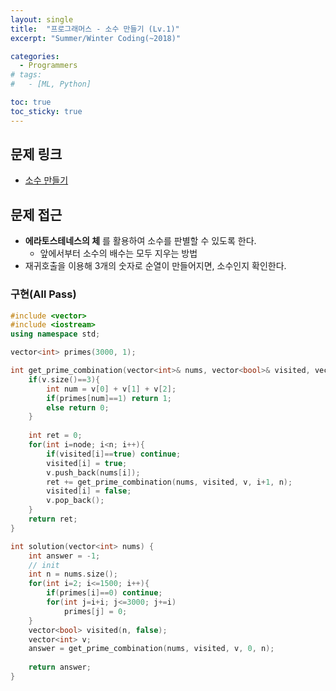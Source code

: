 ```yaml
---
layout: single
title:  "프로그래머스 - 소수 만들기 (Lv.1)"
excerpt: "Summer/Winter Coding(~2018)"

categories:
  - Programmers
# tags:
#   - [ML, Python]

toc: true
toc_sticky: true
---
```


## 문제 링크
- [소수 만들기](https://school.programmers.co.kr/learn/courses/30/lessons/12977)

## 문제 접근
- **에라토스테네스의 체** 를 활용하여 소수를 판별할 수 있도록 한다.
    - 앞에서부터 소수의 배수는 모두 지우는 방법
- 재귀호출을 이용해 3개의 숫자로 순열이 만들어지면, 소수인지 확인한다.

### 구현(All Pass)
```c++
#include <vector>
#include <iostream>
using namespace std;

vector<int> primes(3000, 1);

int get_prime_combination(vector<int>& nums, vector<bool>& visited, vector<int>& v, int node, int n){
    if(v.size()==3){
        int num = v[0] + v[1] + v[2];
        if(primes[num]==1) return 1;
        else return 0;
    }
    
    int ret = 0;
    for(int i=node; i<n; i++){
        if(visited[i]==true) continue;
        visited[i] = true;
        v.push_back(nums[i]);
        ret += get_prime_combination(nums, visited, v, i+1, n);
        visited[i] = false;
        v.pop_back();
    }
    return ret;
}

int solution(vector<int> nums) {
    int answer = -1;
    // init
    int n = nums.size();
    for(int i=2; i<=1500; i++){
        if(primes[i]==0) continue;
        for(int j=i+i; j<=3000; j+=i)
            primes[j] = 0;
    }
    vector<bool> visited(n, false);
    vector<int> v;
    answer = get_prime_combination(nums, visited, v, 0, n);
    
    return answer;
}

```

